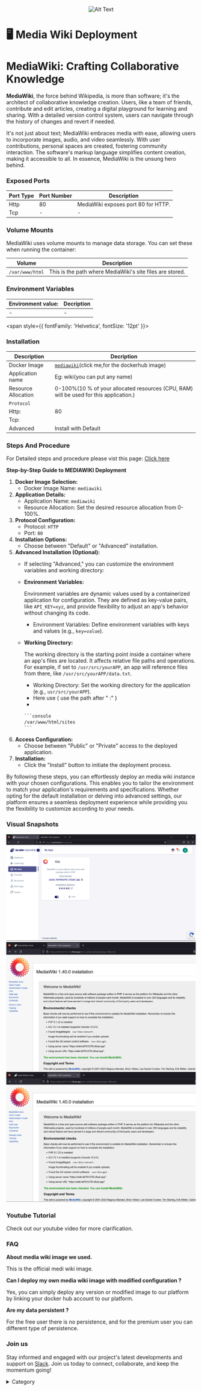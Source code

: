 
<p align="center">
  <img src="/img/dwdn.jpg" alt="Alt Text" width="25%"/>
</p>
<span style={{ fontFamily: 'Georgia', fontSize: '12pt' }}>

# 🖥 Media Wiki Deployment

# MediaWiki: Crafting Collaborative Knowledge

**MediaWiki**, the force behind Wikipedia, is more than software; it's the architect of collaborative knowledge creation. Users, like a team of friends, contribute and edit articles, creating a digital playground for learning and sharing. With a detailed version control system, users can navigate through the history of changes and revert if needed.

It's not just about text; MediaWiki embraces media with ease, allowing users to incorporate images, audio, and video seamlessly. With user contributions, personal spaces are created, fostering community interaction. The software's markup language simplifies content creation, making it accessible to all. In essence, MediaWiki is the unsung hero behind.

### Exposed Ports

| Port Type | Port Number | Description                        |
| --------- | ----------- | ---------------------------------- |
| Http      | 80          | MediaWiki exposes port 80 for HTTP. |
| Tcp       | -           | -             |

### Volume Mounts

MediaWiki uses volume mounts to manage data storage. You can set these when running the container:

| Volume                                       | Description                                      |
| -------------------------------------------- | ------------------------------------------------ |
| `/var/www/html`                              | This is the path where MediaWiki's site files are stored. |

### Environment Variables


|   **Environment value:**          | Decription                                                                                                               | 
| --------------------- | ------                                                                                                                   | 
|-       |  -                              |
</span>


<span style={{ fontFamily: 'Helvetica', fontSize: '12pt' }}>

### Installation


|  Description          | Decription                                                                                                               | 
| --------------------- | ------                                                                                                                   | 
| Docker Image          |  [`mediawiki`](https://hub.docker.com/\_/mediawiki)(click me,for the dockerhub image)                                  |
| Application name      |  Eg: wiki(you can put any name)                                                                                        | 
| Resource Allocation   |  0-100%(10 % of your allocated resources (CPU, RAM) will be used for this application.)                                  | 
| `Protocol`            |                                                                                                                          | 
|  Http:                |  80                                                                                                                   |
|  Tcp:                 |                                                                                                                          | 
|    Advanced           |    Install with Default                                                                                                  |


### Steps And Procedure

For Detailed steps and procedure please vist this page: [Click here](https://techscaleinfinite.github.io/introduction/cloud-float/Steps%20and%20procedure)



**Step-by-Step Guide to MEDIAWIKI Deployment**

1. **Docker Image Selection:**
   * Docker Image Name: `mediawiki`
2. **Application Details:**
   * Application Name: `mediawiki`
   * Resource Allocation: Set the desired resource allocation from 0-100%.
3. **Protocol Configuration:**
   * Protocol: `HTTP`
   * Port: `80`
4. **Installation Options:**
   * Choose between "Default" or "Advanced" installation.
5. **Advanced Installation (Optional):**
   * If selecting "Advanced," you can customize the environment variables and working directory:
   *   **Environment Variables:**

       Environment variables are dynamic values used by a containerized application for configuration. They are defined as key-value pairs, like `API_KEY=xyz`, and provide flexibility to adjust an app's behavior without changing its code.

       * Environment Variables: Define environment variables with keys and values (e.g., `key=value`).
   *   **Working Directory:**

       The working directory is the starting point inside a container where an app's files are located. It affects relative file paths and operations. For example, if set to `/usr/src/yourAPP`, an app will reference files from there, like `/usr/src/yourAPP/data.txt`.

       * Working Directory: Set the working directory for the application (e.g., `usr/src/yourAPP`).
       * Here use ( use the path after   " :"  )
       *

           ```console
           /var/www/html/sites
           ```
6. **Access Configuration:**
   * Choose between "Public" or "Private" access to the deployed application.
7. **Installation:**
   * Click the "Install" button to initiate the deployment process.

By following these steps, you can effortlessly deploy an media wiki instance with your chosen configurations. This enables you to tailor the environment to match your application's requirements and specifications. Whether opting for the default installation or delving into advanced settings, our platform ensures a seamless deployment experience while providing you the flexibility to customize according to your needs.

### Visual Snapshots

![Alt Text](/img/dd222.jpg)
![Alt Text](/img/aa2.jpg)
![Alt Text](/img/dd244.jpg)


### Youtube Tutorial&#x20;

Check out our youtube video for more clarification.



### FAQ

**About media wiki image we used.**

This is the official medi wiki image.

**Can I deploy my own media wiki image with modified configuration ?**

Yes, you can simply deploy any version or modified image to our platform by linking your docker hub account to our platform.

**Are my data persistent ?**

For the free user there is no persistence, and for the premium user you can different type of persistence.

### Join us

Stay informed and engaged with our project's latest developments and support on [Slack](https://app.slack.com/client/T04QS32JX6E/C04QKEWE146). Join us today to connect, collaborate, and keep the momentum going!&#x20;

<details>

<summary>Category</summary>

Kubernetes, cloud computing, DevOps, cloud services, hosting platform, container orchestration, cloud infrastructure, cloud deployment, cloud management, cloud technology, cloud solutions, media wiki&#x20;

</details>

</span>
